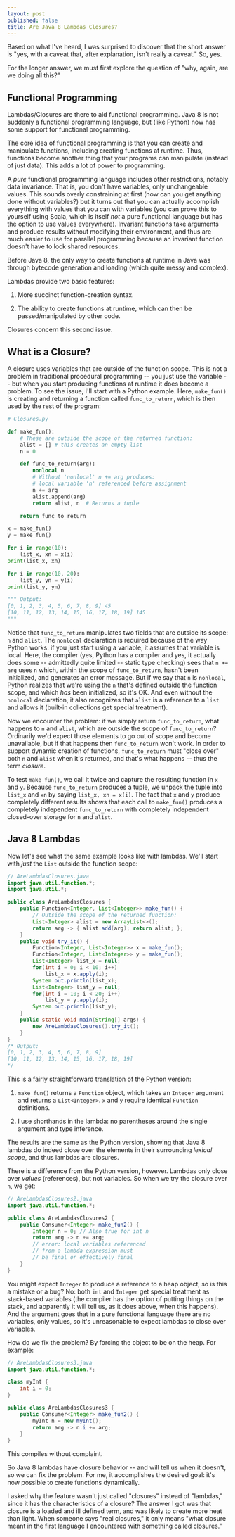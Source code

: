 ```yaml
---
layout: post
published: false
title: Are Java 8 Lambdas Closures?
---
```


Based on what I've heard, I was surprised to discover that the short answer
is "yes, with a caveat that, after explanation, isn't really a caveat." So,
yes.

For the longer answer, we must first explore the question of "why, again,
are we doing all this?"

## Functional Programming

Lambdas/Closures are there to aid functional programming. Java 8 is not
suddenly a functional programming language, but (like Python) now has some
support for functional programming.

The core idea of functional programming is that you can create and
manipulate functions, including creating functions at runtime. Thus,
functions become another thing that your programs can manipulate (instead
of just data). This adds a lot of power to programming.

A *pure* functional programming language includes other restrictions,
notably data invariance. That is, you don't have variables, only
unchangeable values. This sounds overly constraining at first (how can you
get anything done without variables?) but it turns out that you can
actually accomplish everything with values that you can with variables (you
can prove this to yourself using Scala, which is itself *not* a pure
functional language but has the option to use values everywhere). Invariant
functions take arguments and produce results without modifying their
environment, and thus are much easier to use for parallel programming
because an invariant function doesn't have to lock shared resources.

Before Java 8, the only way to create functions at runtime in Java was
through bytecode generation and loading (which quite messy and complex).

Lambdas provide two basic features:

1. More succinct function-creation syntax.

2. The ability to create functions at runtime, which can then be
passed/manipulated by other code.

Closures concern this second issue.

## What is a Closure?

A closure uses variables that are outside of the function scope. This is
not a problem in traditional procedural programming -- you just use the
variable -- but when you start producing functions at runtime it does
become a problem. To see the issue, I'll start with a Python example. Here,
`make_fun()` is creating and returning a function called `func_to_return`,
which is then used by the rest of the program:

```python
# Closures.py

def make_fun():
    # These are outside the scope of the returned function:
    alist = [] # this creates an empty list
    n = 0

    def func_to_return(arg):
        nonlocal n
        # Without 'nonlocal' n += arg produces:
        # local variable 'n' referenced before assignment
        n += arg
        alist.append(arg)
        return alist, n  # Returns a tuple

    return func_to_return

x = make_fun()
y = make_fun()

for i in range(10):
    list_x, xn = x(i)
print(list_x, xn)

for i in range(10, 20):
    list_y, yn = y(i)
print(list_y, yn)

""" Output:
[0, 1, 2, 3, 4, 5, 6, 7, 8, 9] 45
[10, 11, 12, 13, 14, 15, 16, 17, 18, 19] 145
"""
```

Notice that `func_to_return` manipulates two fields that are outside its
scope: `n` and `alist`. The `nonlocal` declaration is required because of
the way Python works: if you just start using a variable, it assumes that
variable is local. Here, the compiler (yes, Python has a compiler and yes,
it actually does some -- admittedly quite limited -- static type checking)
sees that `n += arg` uses `n` which, within the scope of `func_to_return`,
hasn't been initialized, and generates an error message. But if we say that
`n` is `nonlocal`, Python realizes that we're using the `n` that's defined
outside the function scope, and which *has* been initialized, so it's
OK. And even without the `nonlocal` declaration, it also recognizes that
`alist` is a reference to a `list` and allows it (built-in collections get
special treatment).

Now we encounter the problem: if we simply return `func_to_return`, what
happens to `n` and `alist`, which are outside the scope of
`func_to_return`? Ordinarily we'd expect those elements to go out of scope
and become unavailable, but if that happens then `func_to_return` won't
work. In order to support dynamic creation of functions, `func_to_return`
must "close over" both `n` and `alist` when it's returned, and that's what
happens -- thus the term *closure*.

To test `make_fun()`, we call it twice and capture the resulting function
in `x` and `y`. Because `func_to_return` produces a tuple, we unpack the
tuple into `list_x` and `xn` by saying `list_x, xn = x(i)`. The fact that
`x` and `y` produce completely different results shows that each call to
`make_fun()` produces a completely independent `func_to_return` with
completely independent closed-over storage for `n` and `alist`.

## Java 8 Lambdas

Now let's see what the same example looks like with lambdas. We'll start
with *just* the `List` outside the function scope:

```java
// AreLambdasClosures.java
import java.util.function.*;
import java.util.*;

public class AreLambdasClosures {
    public Function<Integer, List<Integer>> make_fun() {
        // Outside the scope of the returned function:
        List<Integer> alist = new ArrayList<>();
        return arg -> { alist.add(arg); return alist; };
    }
    public void try_it() {
        Function<Integer, List<Integer>> x = make_fun();
        Function<Integer, List<Integer>> y = make_fun();
        List<Integer> list_x = null;
        for(int i = 0; i < 10; i++)
            list_x = x.apply(i);
        System.out.println(list_x);
        List<Integer> list_y = null;
        for(int i = 10; i < 20; i++)
            list_y = y.apply(i);
        System.out.println(list_y);
    }
    public static void main(String[] args) {
        new AreLambdasClosures().try_it();
    }
}
/* Output:
[0, 1, 2, 3, 4, 5, 6, 7, 8, 9]
[10, 11, 12, 13, 14, 15, 16, 17, 18, 19]
*/
```

This is a fairly straightforward translation of the Python version:

1. `make_fun()` returns a `Function` object, which takes an `Integer`
argument and returns a `List<Integer>`. `x` and `y` require identical
`Function` definitions.

2. I use shorthands in the lambda: no parentheses around the single
argument and type inference.

The results are the same as the Python version, showing that Java 8 lambdas
do indeed close over the elements in their surrounding *lexical scope*, and
thus lambdas are closures.

There is a difference from the Python version, however. Lambdas only close
over *values* (references), but not variables. So when we try the closure
over `n`, we get:

```java
// AreLambdasClosures2.java
import java.util.function.*;

public class AreLambdasClosures2 {
    public Consumer<Integer> make_fun2() {
        Integer n = 0; // Also true for int n
        return arg -> n += arg;
        // error: local variables referenced
        // from a lambda expression must
        // be final or effectively final
    }
}
```

You might expect `Integer` to produce a reference to a heap object, so is
this a mistake or a bug? No: both `int` and `Integer` get special treatment
as stack-based variables (the compiler has the option of putting things on
the stack, and apparently it will tell us, as it does above, when this
happens). And the argument goes that in a pure functional language there
are no variables, only values, so it's unreasonable to expect lambdas to
close over variables.

How do we fix the problem? By forcing the object to be on the heap. For
example:

```java
// AreLambdasClosures3.java
import java.util.function.*;

class myInt {
    int i = 0;
}

public class AreLambdasClosures3 {
    public Consumer<Integer> make_fun2() {
        myInt n = new myInt();
        return arg -> n.i += arg;
    }
}
```

This compiles without complaint.

So Java 8 lambdas have closure behavior -- and will tell us when it
doesn't, so we can fix the problem. For me, it accomplishes the desired
goal: it's now possible to create functions dynamically.

I asked why the feature wasn't just called "closures" instead of "lambdas,"
since it has the characteristics of a closure? The answer I got was that
closure is a loaded and ill defined term, and was likely to create more
heat than light. When someone says "real closures," it only means "what
closure meant in the first language I encountered with something called
closures."

